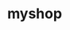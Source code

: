 # myshop
<!DOCTYPE html>
<html>
  <head>
    <style>
    body {margin:0;}
    
    ul {
      list-style-type: none;
      margin: 0;
      padding: 0;
      overflow: hidden;
      background-color: #333;
      position: fixed;
      top: 0;
      width: 100%;
    }
    
    li {
      float: left;
    }
    
    li a {
      display: block;
      color: white;
      text-align: center;
      padding: 14px 16px;
      text-decoration: none;
    }
    
    li a:hover:not(.active) {
      background-color: #111;
    }
    
    .active {
      background-color: #04AA6D;
    }
    </style>
    </head>
    <body>
    
    <ul>
      <li><a class="active" href="#home">Home</a></li>
      <li><a href="#news">News</a></li>
      <li><a href="#contact">Contact</a></li>
      <li><a href="#about">About</a></li>
    </ul>
</body>
<!DOCTYPE html>
<html>
<head>
<style>
* {
  box-sizing: border-box;
}

.column {
  float: left;
  width: 33.33%;
  padding: 5px;
}

/* Clearfix (clear floats) */
.row::after {
  content: "";
  clear: both;
  display: table;
}
</style>
</head>
<body>
  <head>
    <style>
    * {
      box-sizing: border-box;
    }
    
    .column {
      float: left;
      width: 33.33%;
      padding: 5px;
    }
    
    /* Clearfix (clear floats) */
    .row::after {
      content: "";
      clear: both;
      display: table;
    }
    </style>
    </head>
    <body>
    
    <h2>Images Side by Side</h2>
    <p>How to create side-by-side images with the CSS float property:</p>
    
    <div class="row">
      <div class="column">
        <img src="t shirt.jpg" alt="Snow" style="width:100%">
        <title>W3.CSS</title>
<meta name="viewport" content="width=device-width, initial-scale=1">
<link rel="stylesheet" href="https://www.w3schools.com/w3css/4/w3.css">
<body>

<div class="w3-container">
  <h2>Buttons (w3-button)</h2>
  <input type="button" class="w3-button w3-black" value="Input Button">
  <button class="w3-button w3-black">Button Button</button>
  <a href="#" class="w3-button w3-black">Link Button</a>
</div>


      </div>
      <div class="column">
        <img src="t shirt.jpg" alt="Forest" style="width:100%"><title>W3.CSS</title>
        <meta name="viewport" content="width=device-width, initial-scale=1">
        <link rel="stylesheet" href="https://www.w3schools.com/w3css/4/w3.css">
        <body>
        
        <div class="w3-container">
          <h2>Buttons (w3-button)</h2>
          <input type="button" class="w3-button w3-black" value="Input Button">
          <button class="w3-button w3-black">Button Button</button>
          <a href="#" class="w3-button w3-black">Link Button</a>
        </div>

      </div>
      <div class="column">
        <img src="download (1).jpg" alt="Mountains" style="width:100%"><title>W3.CSS</title>
        <meta name="viewport" content="width=device-width, initial-scale=1">
        <link rel="stylesheet" href="https://www.w3schools.com/w3css/4/w3.css">
        <body>
        
        <div class="w3-container">
          <h2>Buttons (w3-button)</h2>
          <input type="button" class="w3-button w3-black" value="Input Button">
          <button class="w3-button w3-black">Button Button</button>
          <a href="#" class="w3-button w3-black">Link Button</a>
        </div>
      </div>
      
    <div class="row">
      <div class="column">
        <img src="t shirt.jpg" alt="Snow" style="width:100%"><title>W3.CSS</title>
        <meta name="viewport" content="width=device-width, initial-scale=1">
        <link rel="stylesheet" href="https://www.w3schools.com/w3css/4/w3.css">
        <body>
        
        <div class="w3-container">
          <h2>Buttons (w3-button)</h2>
          <input type="button" class="w3-button w3-black" value="Input Button">
          <button class="w3-button w3-black">Button Button</button>
          <a href="#" class="w3-button w3-black">Link Button</a>
        </div>
      </div>
      <div class="column">
        <img src="t shirt.jpg" alt="Forest" style="width:100%"><title>W3.CSS</title>
        <meta name="viewport" content="width=device-width, initial-scale=1">
        <link rel="stylesheet" href="https://www.w3schools.com/w3css/4/w3.css">
        <body>
        
        <div class="w3-container">
          <h2>Buttons (w3-button)</h2>
          <input type="button" class="w3-button w3-black" value="Input Button">
          <button class="w3-button w3-black">Button Button</button>
          <a href="#" class="w3-button w3-black">Link Button</a>
        </div>
      </div>
      <div class="column">
        <img src="download (1).jpg" alt="Mountains" style="width:100%"><title>W3.CSS</title>
        <meta name="viewport" content="width=device-width, initial-scale=1">
        <link rel="stylesheet" href="https://www.w3schools.com/w3css/4/w3.css">
        <body>
        
        <div class="w3-container">
          <h2>Buttons (w3-button)</h2>
          <input type="button" class="w3-button w3-black" value="Input Button">
          <button class="w3-button w3-black">Button Button</button>
          <a href="#" class="w3-button w3-black">Link Button</a>
        </div>
      </div>
      
    <div class="row">
      <div class="column">
        <img src="t shirt.jpg" alt="Snow" style="width:100%"><title>W3.CSS</title>
        <meta name="viewport" content="width=device-width, initial-scale=1">
        <link rel="stylesheet" href="https://www.w3schools.com/w3css/4/w3.css">
        <body>
        
        <div class="w3-container">
          <h2>Buttons (w3-button)</h2>
          <input type="button" class="w3-button w3-black" value="Input Button">
          <button class="w3-button w3-black">Button Button</button>
          <a href="#" class="w3-button w3-black">Link Button</a>
        </div>
      </div>
      <div class="column">
        <img src="t shirt.jpg" alt="Forest" style="width:100%"><title>W3.CSS</title>
        <meta name="viewport" content="width=device-width, initial-scale=1">
        <link rel="stylesheet" href="https://www.w3schools.com/w3css/4/w3.css">
        <body>
        
        <div class="w3-container">
          <h2>Buttons (w3-button)</h2>
          <input type="button" class="w3-button w3-black" value="Input Button">
          <button class="w3-button w3-black">Button Button</button>
          <a href="#" class="w3-button w3-black">Link Button</a>
        </div>
      </div>
      <div class="column">
        <img src="download (1).jpg" alt="Mountains" style="width:100%"><title>W3.CSS</title>
        <meta name="viewport" content="width=device-width, initial-scale=1">
        <link rel="stylesheet" href="https://www.w3schools.com/w3css/4/w3.css">
        <body>
        
        <div class="w3-container">
          <h2>Buttons (w3-button)</h2>
          <input type="button" class="w3-button w3-black" value="Input Button">
          <button class="w3-button w3-black">Button Button</button>
          <a href="#" class="w3-button w3-black">Link Button</a>
        </div>
      </div>
    </div>
    
    </body>
    </html>
